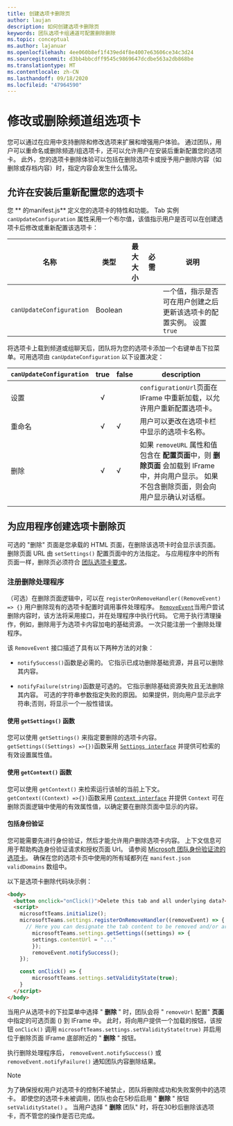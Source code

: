 ```yaml
---
title: 创建选项卡删除页
author: laujan
description: 如何创建选项卡删除页
keywords: 团队选项卡组通道可配置删除删除
ms.topic: conceptual
ms.author: lajanuar
ms.openlocfilehash: 4ee060b8ef1f439ed4f8e4007e63606ce34c3d24
ms.sourcegitcommit: d3bb4bbcdff9545c9869647dcdbe563a2db868be
ms.translationtype: MT
ms.contentlocale: zh-CN
ms.lasthandoff: 09/18/2020
ms.locfileid: "47964590"
---
```

# <a name="modify-or-remove-a-channel-group-tab"></a>修改或删除频道组选项卡

您可以通过在应用中支持删除和修改选项来扩展和增强用户体验。 通过团队，用户可以重命名或删除频道/组选项卡，还可以允许用户在安装后重新配置您的选项卡。 此外，您的选项卡删除体验可以包括在删除选项卡或授予用户删除内容（如删除或存档内容）时，指定内容会发生什么情况。

## <a name="enable-your-tab-to-be-reconfigured-after-installation"></a>允许在安装后重新配置您的选项卡

您 ** 的manifest.js** 定义您的选项卡的特性和功能。 Tab 实例 `canUpdateConfiguration` 属性采用一个布尔值，该值指示用户是否可以在创建选项卡后修改或重新配置该选项卡：

|名称| 类型| 最大大小 | 必需 | 说明|
|---|---|---|---|---|
|`canUpdateConfiguration`|Boolean|||一个值，指示是否可在用户创建之后更新该选项卡的配置实例。 设置 `true`|

将选项卡上载到频道或组聊天后，团队将为您的选项卡添加一个右键单击下拉菜单。可用选项由 `canUpdateConfiguration` 以下设置决定：

| `canUpdateConfiguration`| true   | false | description |
| ----------------------- | :----: | ----- | ----------- |
|     设置            |   √    |       |`configurationUrl`页面在 IFrame 中重新加载，以允许用户重新配置选项卡。  |
|     重命名              |   √    |   √   | 用户可以更改在选项卡栏中显示的选项卡名称。          |
|     删除              |   √    |   √   |  如果  `removeURL` 属性和值包含在 **配置页面**中，则 **删除页面** 会加载到 IFrame 中，并向用户显示。 如果不包含删除页面，则会向用户显示确认对话框。          |
|||||

## <a name="create-a-tab-removal-page-for-your-application"></a>为应用程序创建选项卡删除页

可选的 "删除" 页面是您承载的 HTML 页面，在删除该选项卡时会显示该页面。 删除页面 URL 由 `setSettings()` 配置页面中的方法指定。 与应用程序中的所有页面一样，删除页必须符合 [团队选项卡要求](~/tabs/how-to/add-tab.md)。

### <a name="register-a-remove-handler"></a>注册删除处理程序

（可选）在删除页面逻辑中，可以在 `registerOnRemoveHandler((RemoveEvent) => {}` 用户删除现有的选项卡配置时调用事件处理程序。 [`RemoveEvent`](/javascript/api/@microsoft/teams-js/microsoftteams.settings.removeevent?view=msteams-client-js-latest&preserve-view=true)当用户尝试删除内容时，该方法将采用接口，并在处理程序中执行代码。 它用于执行清理操作，例如，删除用于为选项卡内容加电的基础资源。 一次只能注册一个删除处理程序。

该 `RemoveEvent` 接口描述了具有以下两种方法的对象：

* `notifySuccess()`函数是必需的。 它指示已成功删除基础资源，并且可以删除其内容。

* `notifyFailure(string)`函数是可选的。 它指示删除基础资源失败且无法删除其内容。 可选的字符串参数指定失败的原因。 如果提供，则向用户显示此字符串;否则，将显示一个一般性错误。

#### <a name="use-the-getsettings-function"></a>使用 `getSettings()` 函数

您可以使用 `getSettings()` 来指定要删除的选项卡内容。 `getSettings((Settings) =>{})`函数采用 [`Settings interface`](/javascript/api/@microsoft/teams-js/microsoftteams.settings.settings?view=msteams-client-js-latest&preserve-view=true) 并提供可检索的有效设置属性值。

#### <a name="use-the-getcontext-function"></a>使用 `getContext()` 函数

您可以使用 `getContext()` 来检索运行该帧的当前上下文。 `getContext((Context) =>{})`函数采用 [`Context interface`](/javascript/api/@microsoft/teams-js/microsoftteams.context?view=msteams-client-js-latest&preserve-view=true) 并提供 `Context` 可在删除页面逻辑中使用的有效属性值，以确定要在删除页面中显示的内容。

#### <a name="include-authentication"></a>包括身份验证

您可能需要先进行身份验证，然后才能允许用户删除选项卡内容。 上下文信息可用于帮助构造身份验证请求和授权页面 Url。 请参阅 [Microsoft 团队身份验证流的选项卡](~/tabs/how-to/authentication/auth-flow-tab.md)。 确保在您的选项卡页中使用的所有域都列在 `manifest.json` `validDomains` 数组中。

以下是选项卡删除代码块示例：

```html
<body>
  <button onclick="onClick()">Delete this tab and all underlying data?</button>
  <script>
    microsoftTeams.initialize();
    microsoftTeams.settings.registerOnRemoveHandler((removeEvent) => {
      // Here you can designate the tab content to be removed and/or archived.
        microsoftTeams.settings.getSettings((settings) => {
        settings.contentUrl = "..."
        });
        removeEvent.notifySuccess();
    });

    const onClick() => {
        microsoftTeams.settings.setValidityState(true);
    }
  </script>
</body>

```

当用户从选项卡的下拉菜单中选择 " **删除** " 时，团队会将 " `removeUrl` 配置" **页面** 中指定的可选页面 () 到 IFrame 中。 此时，将向用户提供一个加载的按钮，该按钮 `onClick()` 调用 `microsoftTeams.settings.setValidityState(true)` 并启用位于删除页面 IFrame 底部附近的 " **删除** " 按钮。

执行删除处理程序后， `removeEvent.notifySuccess()` 或 `removeEvent.notifyFailure()` 通知团队内容删除结果。

>[!NOTE]
>为了确保授权用户对选项卡的控制不被禁止，团队将删除成功和失败案例中的选项卡。
>即使您的选项卡未被调用，团队也会在5秒后启用 " **删除** " 按钮 `setValidityState()` 。
>当用户选择 " **删除** 团队" 时，将在30秒后删除该选项卡，而不管您的操作是否已完成。
